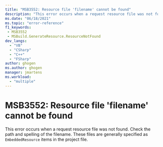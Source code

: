 ```yaml
---
title: "MSB3552: Resource file 'filename' cannot be found"
description: "This error occurs when a request resource file was not found. Check the path and spelling of the filename."
ms.date: "06/18/2021"
ms.topic: "error-reference"
f1_keywords:
 - MSB3552
 - MSBuild.GenerateResource.ResourceNotFound
dev_langs:
  - "VB"
  - "CSharp"
  - "C++"
  - "FSharp"
author: ghogen
ms.author: ghogen
manager: jmartens
ms.workload:
  - "multiple"
---
```

# MSB3552: Resource file 'filename' cannot be found

This error occurs when a request resource file was not found. Check the path and spelling of the filename. These files are generally specified as `EmbeddedResource` items in the project file.
